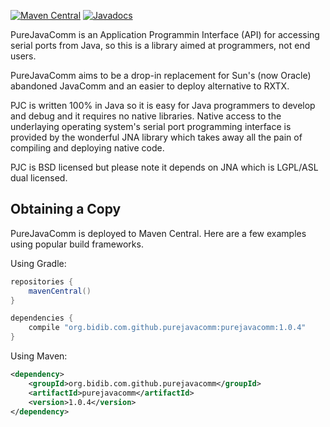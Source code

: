 [![Maven Central](https://maven-badges.herokuapp.com/maven-central/org.bidib.com.github.purejavacomm/purejavacomm/badge.svg)](https://maven-badges.herokuapp.com/maven-central/org.bidib.com.github.purejavacomm/purejavacomm)
[![Javadocs](https://www.javadoc.io/badge/org.bidib.com.github.purejavacomm/purejavacomm.svg)](https://www.javadoc.io/doc/org.bidib.com.github.purejavacomm/purejavacomm)


PureJavaComm is an Application Programmin Interface (API) for accessing serial ports from Java, so this is a library aimed at programmers, not end users.

PureJavaComm aims to be a drop-in replacement for Sun's (now Oracle) abandoned JavaComm and an easier to deploy alternative to RXTX.

PJC is written 100% in Java so it is easy for Java programmers to develop and debug and it requires no native libraries. Native access to the underlaying operating system's serial port programming interface is provided by the wonderful JNA library which takes away all the pain of compiling and deploying native code.

PJC is BSD licensed but please note it depends on JNA which is LGPL/ASL dual licensed.

## Obtaining a Copy

PureJavaComm is deployed to Maven Central. Here are a few examples using popular build frameworks.

Using Gradle:
```groovy
repositories {
    mavenCentral()
}

dependencies {
    compile "org.bidib.com.github.purejavacomm:purejavacomm:1.0.4"
}
```
Using Maven:
```xml
<dependency>
    <groupId>org.bidib.com.github.purejavacomm</groupId>
    <artifactId>purejavacomm</artifactId>
    <version>1.0.4</version>
</dependency>
```

